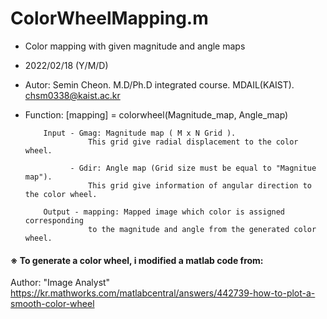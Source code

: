 # ColorWheelMapping.m
- Color mapping with given magnitude and angle maps

- 2022/02/18 (Y/M/D)
- Autor:  Semin Cheon. M.D/Ph.D integrated course. MDAIL(KAIST).
          chsm0338@kaist.ac.kr
          
- Function:
 [mapping] = colorwheel(Magnitude_map, Angle_map)

          Input - Gmag: Magnitude map ( M x N Grid ). 
                    This grid give radial displacement to the color wheel.
                    
                - Gdir: Angle map (Grid size must be equal to "Magnitue map"). 
                    This grid give information of angular direction to the color wheel.
                
          Output - mapping: Mapped image which color is assigned corresponding 
                    to the magnitude and angle from the generated color wheel.


#### ※ To generate a color wheel, i modified a matlab code from:
 Author: "Image Analyst"
 https://kr.mathworks.com/matlabcentral/answers/442739-how-to-plot-a-smooth-color-wheel
